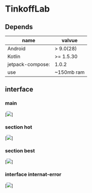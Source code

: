 # TinkoffLab

## Depends
|name|valvue|
|---|---|
|Android |> 9.0(28)|
|Kotlin |>= 1.5.30|
|jetpack-compose:| 1.0.2|
|use| ~150mb ram |

## interface 

### main
[![](https://github.com/dark0ghost/TinkoffLab/blob/main/static/main.png)]

### section hot
[![](https://github.com/dark0ghost/TinkoffLab/blob/main/static/hot.png)]

### section best
[![](https://github.com/dark0ghost/TinkoffLab/blob/main/static/best.png)]

### interface internat-error 
[![](https://github.com/dark0ghost/TinkoffLab/blob/main/static//error_internet_connection.png)]

